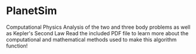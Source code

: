 # PlanetSim
Computational Physics Analysis of the two and three body problems as well as Kepler's Second Law
Read the included PDF file to learn more about the computational and mathematical methods used to make this algorithm function!
